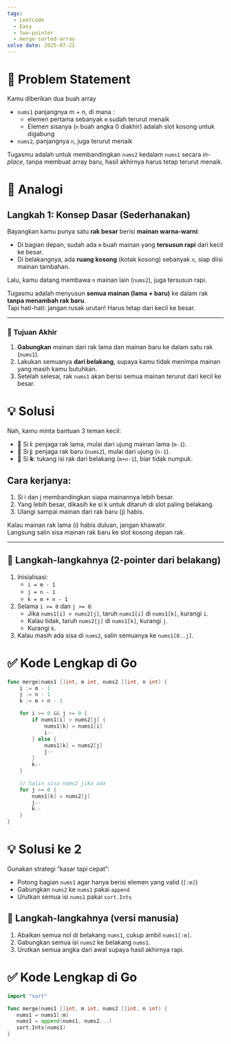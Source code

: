 ```yaml
---
tags:
  - Leetcode
  - Easy
  - two-pointer
  - merge-sorted-array
solve date: 2025-07-21
---
```

# 🧩 Problem Statement

Kamu diberikan dua buah array
- `nums1` panjangnya m + n, di mana :
	- elemen pertama sebanyak `m` sudah terurut menaik
	- Elemen sisanya (`n` buah angka 0 diakhir) adalah slot kosong untuk digabung 
- `nums2`, panjangnya `n`, juga terurut menaik

Tugasmu adalah untuk membandingkan `nums2` kedalam `nums1` secara *in-place*, tanpa membuat array baru, hasil akhirnya harus tetap terurut menaik.

# 🔄 Analogi
## Langkah 1: Konsep Dasar (Sederhanakan)
Bayangkan kamu punya satu **rak besar** berisi **mainan warna-warni**:
- Di bagian depan, sudah ada `m` buah mainan yang **tersusun rapi** dari kecil ke besar.
- Di belakangnya, ada **ruang kosong** (kotak kosong) sebanyak `n`, siap diisi mainan tambahan.
    
Lalu, kamu datang membawa `n` mainan lain (`nums2`), juga tersusun rapi.

Tugasmu adalah menyusun **semua mainan (lama + baru)** ke dalam rak **tanpa menambah rak baru**.  
Tapi hati-hati: jangan rusak urutan! Harus tetap dari kecil ke besar.

---
### 🎯 Tujuan Akhir
1. **Gabungkan** mainan dari rak lama dan mainan baru ke dalam satu rak (`nums1`).
2. Lakukan semuanya **dari belakang**, supaya kamu tidak menimpa mainan yang masih kamu butuhkan.
3. Setelah selesai, rak `nums1` akan berisi semua mainan terurut dari kecil ke besar.


# 💡 Solusi

Nah, kamu minta bantuan 3 teman kecil:
- 🧒 Si **i**: penjaga rak lama, mulai dari ujung mainan lama (`m-1`).
- 🧑 Si **j**: penjaga rak baru (`nums2`), mulai dari ujung (`n-1`).
- 🧓 Si **k**: tukang isi rak dari belakang (`m+n-1`), biar tidak numpuk.

## Cara kerjanya:

1. Si i dan j membandingkan siapa mainannya lebih besar.
2. Yang lebih besar, dikasih ke si k untuk ditaruh di slot paling belakang.
3. Ulangi sampai mainan dari rak baru (j) habis.

Kalau mainan rak lama (i) habis duluan, jangan khawatir.  
Langsung salin sisa mainan rak baru ke slot kosong depan rak.

---
## 🧮 Langkah-langkahnya (2-pointer dari belakang)
1. Inisialisasi:
    - `i = m - 1`
    - `j = n - 1`
    - `k = m + n - 1`
2. Selama `i >= 0` dan `j >= 0`:
    - Jika `nums1[i] > nums2[j]`, taruh `nums1[i]` di `nums1[k]`, kurangi `i`.
    - Kalau tidak, taruh `nums2[j]` di `nums1[k]`, kurangi `j`.
    - Kurangi `k`.
3. Kalau masih ada sisa di `nums2`, salin semuanya ke `nums1[0..j]`.


# ✅ Kode Lengkap di Go
```Go
func merge(nums1 []int, m int, nums2 []int, n int) {
	i := m - 1
	j := n - 1
	k := m + n - 1

	for i >= 0 && j >= 0 {
		if nums1[i] > nums2[j] {
			nums1[k] = nums1[i]
			i--
		} else {
			nums1[k] = nums2[j]
			j--
		}
		k--
	}

	// Salin sisa nums2 jika ada
	for j >= 0 {
		nums1[k] = nums2[j]
		j--
		k--
	}
}
```



# 💡 Solusi ke 2
Gunakan strategi “kasar tapi cepat”:
- Potong bagian `nums1` agar hanya berisi elemen yang valid (`[:m]`)
- Gabungkan `nums2` ke `nums1` pakai `append`
- Urutkan semua isi `nums1` pakai `sort.Ints`

## 🧮 Langkah-langkahnya (versi manusia)
1. Abaikan semua nol di belakang `nums1`, cukup ambil `nums1[:m]`.
2. Gabungkan semua isi `nums2` ke belakang `nums1`.
3. Urutkan semua angka dari awal supaya hasil akhirnya rapi.


# ✅ Kode Lengkap di Go
```Go
import "sort"

func merge(nums1 []int, m int, nums2 []int, n int) {
   nums1 = nums1[:m]               
   nums1 = append(nums1, nums2...) 
   sort.Ints(nums1)                
}
```
